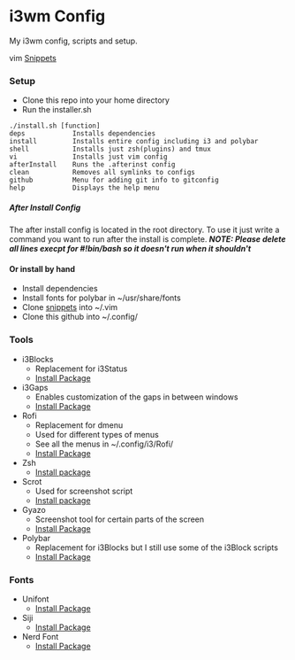 # i3wm Config
 My i3wm config, scripts and setup.

 vim [Snippets](https://github.com/JasonLong24/snippets)
### Setup
- Clone this repo into your home directory
- Run the installer.sh
```
./install.sh [function]
deps            Installs dependencies
install         Installs entire config including i3 and polybar
shell           Installs just zsh(plugins) and tmux
vi              Installs just vim config
afterInstall    Runs the .afterinst config
clean           Removes all symlinks to configs
github          Menu for adding git info to gitconfig
help            Displays the help menu
```
##### After Install Config
The after install config is located in the root directory. To use it just write a command you want to run after the install is complete.
__*NOTE: Please delete all lines execpt for #!bin/bash so it doesn't run when it shouldn't*__

#### Or install by hand
- Install dependencies
- Install fonts for polybar in ~/usr/share/fonts
- Clone [snippets](https://github.com/JasonLong24/snippets) into ~/.vim
- Clone this github into ~/.config/

### Tools
- i3Blocks
    - Replacement for i3Status
    - [Install Package](https://www.archlinux.org/packages/community/i686/i3blocks/)
- i3Gaps
    - Enables customization of the gaps in between windows
    - [Install Package](https://aur.archlinux.org/packages/i3-gaps-git/)
- Rofi
    - Replacement for dmenu
    - Used for different types of menus
    - See all the menus in ~/.config/i3/Rofi/
    - [Install Package](https://www.archlinux.org/packages/community/x86_64/rofi/)
- Zsh
    - [Install package](https://www.archlinux.org/packages/extra/x86_64/zsh/)
- Scrot
    - Used for screenshot script
    - [Install package](https://www.archlinux.org/packages/community/i686/scrot/)
- Gyazo
    - Screenshot tool for certain parts of the screen
    - [Install Package](https://aur.archlinux.org/packages/gyazo/)
- Polybar
    - Replacement for i3Blocks but I still use some of the i3Block scripts
    - [Install Package](https://github.com/jaagr/polybar)
    
### Fonts
- Unifont
    - [Install Package](https://www.archlinux.org/packages/extra/any/bdf-unifont/)
- Siji
    - [Install Package](https://github.com/stark/siji)    
- Nerd Font
    - [Install Package](https://github.com/ryanoasis/nerd-fonts)
